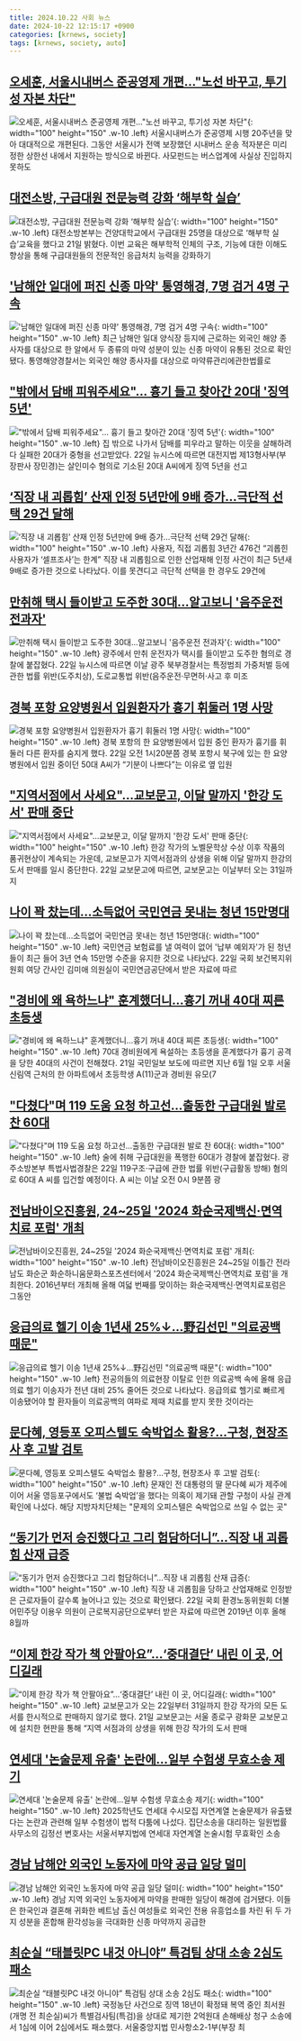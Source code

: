 ```yaml
---
title: 2024.10.22 사회 뉴스
date: 2024-10-22 12:15:17 +0900
categories: [krnews, society]
tags: [krnews, society, auto]
---
```

## [오세훈, 서울시내버스 준공영제 개편…"노선 바꾸고, 투기성 자본 차단"](https://n.news.naver.com/mnews/article/014/0005256625)

![오세훈, 서울시내버스 준공영제 개편…"노선 바꾸고, 투기성 자본 차단"](https://mimgnews.pstatic.net/image/origin/014/2024/10/22/5256625.jpg?type=nf220_150){: width="100" height="150" .w-10 .left}
서울시내버스가 준공영제 시행 20주년을 맞아 대대적으로 개편된다. 그동안 서울시가 전액 보장했던 시내버스 운송 적자분은 미리 정한 상한선 내에서 지원하는 방식으로 바뀐다. 사모펀드는 버스업계에 사실상 진입하지 못하도

## [대전소방, 구급대원 전문능력 강화 ‘해부학 실습’](https://n.news.naver.com/mnews/article/003/0012853795)

![대전소방, 구급대원 전문능력 강화 ‘해부학 실습’](https://mimgnews.pstatic.net/image/origin/003/2024/10/21/12853795.jpg?type=nf220_150){: width="100" height="150" .w-10 .left}
대전소방본부는 건양대학교에서 구급대원 25명을 대상으로 ‘해부학 실습’교육을 했다고 21일 밝혔다. 이번 교육은 해부학적 인체의 구조, 기능에 대한 이해도 향상을 통해 구급대원들의 전문적인 응급처치 능력을 강화하기

## ['남해안 일대에 퍼진 신종 마약' 통영해경, 7명 검거 4명 구속](https://n.news.naver.com/mnews/article/003/0012855047)

!['남해안 일대에 퍼진 신종 마약' 통영해경, 7명 검거 4명 구속](https://mimgnews.pstatic.net/image/origin/003/2024/10/22/12855047.jpg?type=nf220_150){: width="100" height="150" .w-10 .left}
최근 남해안 일대 양식장 등지에 근로하는 외국인 해양 종사자를 대상으로 한 알에서 두 종류의 마약 성분이 있는 신종 마약이 유통된 것으로 확인됐다. 통영해양경찰서는 외국인 해양 종사자를 대상으로 마약류관리에관한법률로

## ["밖에서 담배 피워주세요"… 흉기 들고 찾아간 20대 '징역 5년'](https://n.news.naver.com/mnews/article/417/0001034008)

!["밖에서 담배 피워주세요"… 흉기 들고 찾아간 20대 '징역 5년'](https://mimgnews.pstatic.net/image/origin/417/2024/10/22/1034008.jpg?type=nf220_150){: width="100" height="150" .w-10 .left}
집 밖으로 나가서 담배를 피우라고 말하는 이웃을 살해하려다 실패한 20대가 중형을 선고받았다. 22일 뉴시스에 따르면 대전지법 제13형사부(부장판사 장민경)는 살인미수 혐의로 기소된 20대 A씨에게 징역 5년을 선고

## [‘직장 내 괴롭힘’ 산재 인정 5년만에 9배 증가…극단적 선택 29건 달해](https://n.news.naver.com/mnews/article/022/0003978908)

![‘직장 내 괴롭힘’ 산재 인정 5년만에 9배 증가…극단적 선택 29건 달해](https://mimgnews.pstatic.net/image/origin/022/2024/10/22/3978908.jpg?type=nf220_150){: width="100" height="150" .w-10 .left}
사용자, 직접 괴롭힘 3년간 476건 “괴롭힌 사용자가 ‘셀프조사’는 한계” 직장 내 괴롭힘으로 인한 산업재해 인정 사건이 최근 5년새 9배로 증가한 것으로 나타났다. 이를 못견디고 극단적 선택을 한 경우도 29건에

## [만취해 택시 들이받고 도주한 30대…알고보니 '음주운전 전과자'](https://n.news.naver.com/mnews/article/008/0005103712)

![만취해 택시 들이받고 도주한 30대…알고보니 '음주운전 전과자'](https://mimgnews.pstatic.net/image/origin/008/2024/10/22/5103712.jpg?type=nf220_150){: width="100" height="150" .w-10 .left}
광주에서 만취 운전자가 택시를 들이받고 도주한 혐의로 경찰에 붙잡혔다. 22일 뉴시스에 따르면 이날 광주 북부경찰서는 특정범죄 가중처벌 등에 관한 법률 위반(도주치상), 도로교통법 위반(음주운전·무면허·사고 후 미조

## [경북 포항 요양병원서 입원환자가 흉기 휘둘러 1명 사망](https://n.news.naver.com/mnews/article/025/0003395048)

![경북 포항 요양병원서 입원환자가 흉기 휘둘러 1명 사망](https://mimgnews.pstatic.net/image/origin/025/2024/10/22/3395048.jpg?type=nf220_150){: width="100" height="150" .w-10 .left}
경북 포항의 한 요양병원에서 입원 중인 환자가 흉기를 휘둘러 다른 환자를 숨지게 했다. 22일 오전 1시20분쯤 경북 포항시 북구에 있는 한 요양병원에서 입원 중이던 50대 A씨가 “기분이 나쁘다”는 이유로 옆 입원

## ["지역서점에서 사세요"…교보문고, 이달 말까지 '한강 도서' 판매 중단](https://n.news.naver.com/mnews/article/031/0000878287)

!["지역서점에서 사세요"…교보문고, 이달 말까지 '한강 도서' 판매 중단](https://mimgnews.pstatic.net/image/origin/031/2024/10/22/878287.jpg?type=nf220_150){: width="100" height="150" .w-10 .left}
한강 작가의 노벨문학상 수상 이후 작품의 품귀현상이 계속되는 가운데, 교보문고가 지역서점과의 상생을 위해 이달 말까지 한강의 도서 판매를 일시 중단한다. 22일 교보문고에 따르면, 교보문고는 이날부터 오는 31일까지

## [나이 꽉 찼는데…소득없어 국민연금 못내는 청년 15만명대](https://n.news.naver.com/mnews/article/050/0000081174)

![나이 꽉 찼는데…소득없어 국민연금 못내는 청년 15만명대](https://mimgnews.pstatic.net/image/origin/050/2024/10/22/81174.jpg?type=nf220_150){: width="100" height="150" .w-10 .left}
국민연금 보험료를 낼 여력이 없어 '납부 예외자'가 된 청년들이 최근 들어 3년 연속 15만명 수준을 유지한 것으로 나타났다. 22일 국회 보건복지위원회 여당 간사인 김미애 의원실이 국민연금공단에서 받은 자료에 따르

## ["경비에 왜 욕하느냐" 훈계했더니…흉기 꺼내 40대 찌른 초등생](https://n.news.naver.com/mnews/article/015/0005047227)

!["경비에 왜 욕하느냐" 훈계했더니…흉기 꺼내 40대 찌른 초등생](https://mimgnews.pstatic.net/image/origin/015/2024/10/22/5047227.jpg?type=nf220_150){: width="100" height="150" .w-10 .left}
70대 경비원에게 욕설하는 초등생을 훈계했다가 흉기 공격을 당한 40대의 사건이 전해졌다. 21일 국민일보 보도에 따르면 지난 6월 1일 오후 서울 신림역 근처의 한 아파트에서 초등학생 A(11)군과 경비원 유모(7

## ["다쳤다"며 119 도움 요청 하고선…출동한 구급대원 발로 찬 60대](https://n.news.naver.com/mnews/article/421/0007859056)

!["다쳤다"며 119 도움 요청 하고선…출동한 구급대원 발로 찬 60대](https://mimgnews.pstatic.net/image/origin/421/2024/10/22/7859056.jpg?type=nf220_150){: width="100" height="150" .w-10 .left}
술에 취해 구급대원을 폭행한 60대가 경찰에 붙잡혔다. 광주소방본부 특법사법경찰은 22일 119구조·구급에 관한 법률 위반(구급활동 방해) 혐의로 60대 A 씨를 입건할 예정이다. A 씨는 이날 오전 0시 9분쯤 광

## [전남바이오진흥원, 24~25일 '2024 화순국제백신·면역치료 포럼' 개최](https://n.news.naver.com/mnews/article/030/0003249824)

![전남바이오진흥원, 24~25일 '2024 화순국제백신·면역치료 포럼' 개최](https://mimgnews.pstatic.net/image/origin/030/2024/10/22/3249824.jpg?type=nf220_150){: width="100" height="150" .w-10 .left}
전남바이오진흥원은 24~25일 이틀간 전라남도 화순군 화순하니움문화스포츠센터에서 '2024 화순국제백신·면역치료 포럼'을 개최한다. 2016년부터 개최해 올해 여덟 번째를 맞이하는 화순국제백신·면역치료포럼은 그동안

## [응급의료 헬기 이송 1년새 25%↓...野김선민 "의료공백 때문"](https://n.news.naver.com/mnews/article/008/0005103666)

![응급의료 헬기 이송 1년새 25%↓...野김선민 "의료공백 때문"](https://mimgnews.pstatic.net/image/origin/008/2024/10/22/5103666.jpg?type=nf220_150){: width="100" height="150" .w-10 .left}
전공의들의 의료현장 이탈로 인한 의료공백 속에 올해 응급의료 헬기 이송자가 전년 대비 25% 줄어든 것으로 나타났다. 응급의료 헬기로 빠르게 이송됐어야 할 환자들이 의료공백의 여파로 제때 치료를 받지 못한 것이라는

## [문다혜, 영등포 오피스텔도 숙박업소 활용?…구청, 현장조사 후 고발 검토](https://n.news.naver.com/mnews/article/119/0002883905)

![문다혜, 영등포 오피스텔도 숙박업소 활용?…구청, 현장조사 후 고발 검토](https://mimgnews.pstatic.net/image/origin/119/2024/10/21/2883905.jpg?type=nf220_150){: width="100" height="150" .w-10 .left}
문재인 전 대통령의 딸 문다혜 씨가 제주에 이어 서울 영등포구에서도 ‘불법 숙박업’을 했다는 의혹이 제기돼 관할 구청이 사실 관계 확인에 나섰다. 해당 지방자치단체는 "문제의 오피스텔은 숙박업으로 쓰일 수 없는 곳"

## [“동기가 먼저 승진했다고 그리 험담하더니”…직장 내 괴롭힘 산재 급증](https://n.news.naver.com/mnews/article/009/0005383135)

![“동기가 먼저 승진했다고 그리 험담하더니”…직장 내 괴롭힘 산재 급증](https://mimgnews.pstatic.net/image/origin/009/2024/10/22/5383135.jpg?type=nf220_150){: width="100" height="150" .w-10 .left}
직장 내 괴롭힘을 당하고 산업재해로 인정받은 근로자들이 갈수록 늘어나고 있는 것으로 확인됐다. 22일 국회 환경노동위원회 더불어민주당 이용우 의원이 근로복지공단으로부터 받은 자료에 따르면 2019년 이후 올해 8월까

## [“이제 한강 작가 책 안팔아요”…‘중대결단’ 내린 이 곳, 어디길래](https://n.news.naver.com/mnews/article/009/0005383049)

![“이제 한강 작가 책 안팔아요”…‘중대결단’ 내린 이 곳, 어디길래](https://mimgnews.pstatic.net/image/origin/009/2024/10/22/5383049.jpg?type=nf220_150){: width="100" height="150" .w-10 .left}
교보문고가 오는 22일부터 31일까지 한강 작가의 모든 도서를 한시적으로 판매하지 않기로 했다. 21일 교보문고는 서울 종로구 광화문 교보문고에 설치한 현판을 통해 “지역 서점과의 상생을 위해 한강 작가의 도서 판매

## [연세대 '논술문제 유출' 논란에…일부 수험생 무효소송 제기](https://n.news.naver.com/mnews/article/025/0003394914)

![연세대 '논술문제 유출' 논란에…일부 수험생 무효소송 제기](https://mimgnews.pstatic.net/image/origin/025/2024/10/21/3394914.jpg?type=nf220_150){: width="100" height="150" .w-10 .left}
2025학년도 연세대 수시모집 자연계열 논술문제가 유출됐다는 논란과 관련해 일부 수험생이 법적 다툼에 나섰다. 집단소송을 대리하는 일원법률사무소의 김정선 변호사는 서울서부지법에 연세대 자연계열 논술시험 무효확인 소송

## [경남 남해안 외국인 노동자에 마약 공급 일당 덜미](https://n.news.naver.com/mnews/article/082/0001293892)

![경남 남해안 외국인 노동자에 마약 공급 일당 덜미](https://mimgnews.pstatic.net/image/origin/082/2024/10/22/1293892.jpg?type=nf220_150){: width="100" height="150" .w-10 .left}
경남 지역 외국인 노동자에게 마약을 판매한 일당이 해경에 검거됐다. 이들은 한국인과 결혼해 귀화한 베트남 출신 여성들로 외국인 전용 유흥업소를 차린 뒤 두 가지 성분을 혼합해 환각성능을 극대화한 신종 마약까지 공급한

## [최순실 “태블릿PC 내것 아니야” 특검팀 상대 소송 2심도 패소](https://n.news.naver.com/mnews/article/016/0002377210)

![최순실 “태블릿PC 내것 아니야” 특검팀 상대 소송 2심도 패소](https://mimgnews.pstatic.net/image/origin/016/2024/10/22/2377210.jpg?type=nf220_150){: width="100" height="150" .w-10 .left}
국정농단 사건으로 징역 18년이 확정돼 복역 중인 최서원(개명 전 최순실)씨가 특별검사팀(특검)을 상대로 제기한 2억원대 손해배상 청구 소송에서 1심에 이어 2심에서도 패소했다. 서울중앙지법 민사항소2-1부(부장 최

